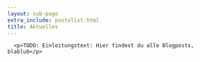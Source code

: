 ```yaml
---
layout: sub-page
extra_include: postslist.html
title: Aktuelles
---
```


      <p>TODO: Einleitungstext: Hier findest du alle Blogposts, blablub</p>
